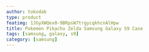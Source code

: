 ```yaml
---
author: tokodab
type: product
featimg: 1JGyXWQex0-9BRpsW7trgycqkhcnAlHpw
title: Pokemon Pikachu Zelda Samsung Galaxy S9 Case
tags: [samsung, galaxy, s9]
category: [samsung]
---
```

